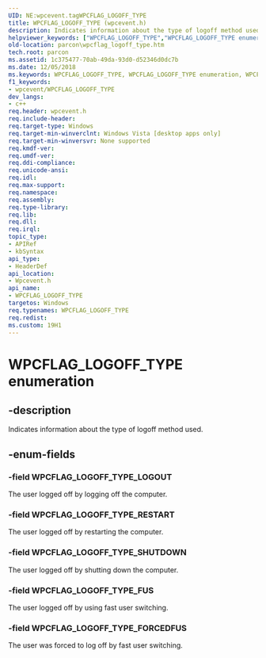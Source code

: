 ```yaml
---
UID: NE:wpcevent.tagWPCFLAG_LOGOFF_TYPE
title: WPCFLAG_LOGOFF_TYPE (wpcevent.h)
description: Indicates information about the type of logoff method used.
helpviewer_keywords: ["WPCFLAG_LOGOFF_TYPE","WPCFLAG_LOGOFF_TYPE enumeration","WPCFLAG_LOGOFF_TYPE_FORCEDFUS","WPCFLAG_LOGOFF_TYPE_FUS","WPCFLAG_LOGOFF_TYPE_LOGOUT","WPCFLAG_LOGOFF_TYPE_RESTART","WPCFLAG_LOGOFF_TYPE_SHUTDOWN","parcon.wpcflag_logoff_type","wpcevent/WPCFLAG_LOGOFF_TYPE","wpcevent/WPCFLAG_LOGOFF_TYPE_FORCEDFUS","wpcevent/WPCFLAG_LOGOFF_TYPE_FUS","wpcevent/WPCFLAG_LOGOFF_TYPE_LOGOUT","wpcevent/WPCFLAG_LOGOFF_TYPE_RESTART","wpcevent/WPCFLAG_LOGOFF_TYPE_SHUTDOWN"]
old-location: parcon\wpcflag_logoff_type.htm
tech.root: parcon
ms.assetid: 1c375477-70ab-49da-93d0-d52346d0dc7b
ms.date: 12/05/2018
ms.keywords: WPCFLAG_LOGOFF_TYPE, WPCFLAG_LOGOFF_TYPE enumeration, WPCFLAG_LOGOFF_TYPE_FORCEDFUS, WPCFLAG_LOGOFF_TYPE_FUS, WPCFLAG_LOGOFF_TYPE_LOGOUT, WPCFLAG_LOGOFF_TYPE_RESTART, WPCFLAG_LOGOFF_TYPE_SHUTDOWN, parcon.wpcflag_logoff_type, wpcevent/WPCFLAG_LOGOFF_TYPE, wpcevent/WPCFLAG_LOGOFF_TYPE_FORCEDFUS, wpcevent/WPCFLAG_LOGOFF_TYPE_FUS, wpcevent/WPCFLAG_LOGOFF_TYPE_LOGOUT, wpcevent/WPCFLAG_LOGOFF_TYPE_RESTART, wpcevent/WPCFLAG_LOGOFF_TYPE_SHUTDOWN
f1_keywords:
- wpcevent/WPCFLAG_LOGOFF_TYPE
dev_langs:
- c++
req.header: wpcevent.h
req.include-header: 
req.target-type: Windows
req.target-min-winverclnt: Windows Vista [desktop apps only]
req.target-min-winversvr: None supported
req.kmdf-ver: 
req.umdf-ver: 
req.ddi-compliance: 
req.unicode-ansi: 
req.idl: 
req.max-support: 
req.namespace: 
req.assembly: 
req.type-library: 
req.lib: 
req.dll: 
req.irql: 
topic_type:
- APIRef
- kbSyntax
api_type:
- HeaderDef
api_location:
- Wpcevent.h
api_name:
- WPCFLAG_LOGOFF_TYPE
targetos: Windows
req.typenames: WPCFLAG_LOGOFF_TYPE
req.redist: 
ms.custom: 19H1
---
```


# WPCFLAG_LOGOFF_TYPE enumeration


## -description


Indicates information about the type of logoff method used.


## -enum-fields




### -field WPCFLAG_LOGOFF_TYPE_LOGOUT

The user logged off by logging off the computer.


### -field WPCFLAG_LOGOFF_TYPE_RESTART

The user logged off by restarting the computer.


### -field WPCFLAG_LOGOFF_TYPE_SHUTDOWN

The user logged off by shutting down the computer.


### -field WPCFLAG_LOGOFF_TYPE_FUS

The user logged off by using fast user switching.


### -field WPCFLAG_LOGOFF_TYPE_FORCEDFUS

The user was forced to log off by fast user switching.

